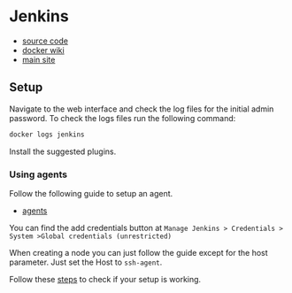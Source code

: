 # Jenkins

- [source code](https://github.com/jenkinsci/jenkins)
- [docker wiki](https://github.com/jenkinsci/docker#docker-compose-with-jenkins)
- [main site](https://www.jenkins.io/)

## Setup

Navigate to the web interface and check the log files for the initial admin password. To check the logs files run the following command:

```bash
docker logs jenkins
```

Install the suggested plugins.

### Using agents

Follow the following guide to setup an agent.

- [agents](https://www.jenkins.io/doc/book/using/using-agents/)

You can find the add credentials button at `Manage Jenkins > Credentials > System >Global credentials (unrestricted)`

When creating a node you can just follow the guide except for the host parameter. Just set the Host to `ssh-agent`.

Follow these [steps](https://www.jenkins.io/doc/book/using/using-agents/#delegating-the-first-job-to-agent1) to check if your setup is working.